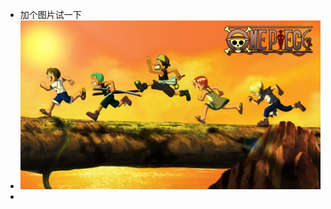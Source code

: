 - 加个图片试一下
- ![v2-d0c13ddc24a2abfbabdcfac8e5051bdc_r.png](../assets/v2-d0c13ddc24a2abfbabdcfac8e5051bdc_r_1711742689003_0.png)
-